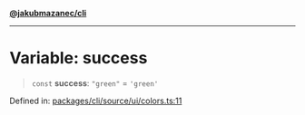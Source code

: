 [**@jakubmazanec/cli**](../../../../README.md)

---

# Variable: success

> `const` **success**: `"green"` = `'green'`

Defined in:
[packages/cli/source/ui/colors.ts:11](https://github.com/jakubmazanec/tools/blob/026d472564678641afd0039e9c07d936f221ca46/packages/cli/source/ui/colors.ts#L11)
